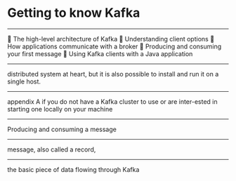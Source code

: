 
# Getting to know Kafka

*****

 The high-level architecture of Kafka  Understanding client options  How applications communicate with a broker  Producing and consuming your first message  Using Kafka clients with a Java application

*****

distributed system at heart, but it is also possible to install and run it on a single host.

*****

appendix A if you do not have a Kafka cluster to use or are inter-ested in starting one locally on your machine

*****

Producing and consuming a message

*****

message, also called a record,

*****

the basic piece of data flowing through Kafka

